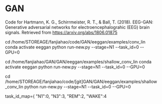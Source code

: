 # GAN

Code for
Hartmann, K. G., Schirrmeister, R. T., & Ball, T. (2018).
EEG-GAN: Generative adversarial networks for electroencephalograhic (EEG) brain signals.
Retrieved from https://arxiv.org/abs/1806.01875


cd /home/STOREAGE/fanjiahao/code/GAN/eeggan/examples/conv_lin
conda activate eeggan
python run-new.py --stage=N1 --task_id=0 --GPU=0

cd /home/fanjiahao/GAN/GAN/eeggan/examples/shallow_conv_lin
conda activate eeggan
python run-new.py --stage=N1 --task_id=0 --GPU=0

cd /home/STOREAGE/fanjiahao/code/[git]GAN/GAN/eeggan/examples/shallow_conv_lin
python run-new.py --stage=N1 --task_id=0 --GPU=0



task_id_map={
    "N1":0,
    "N3":3,
    "REM":2,
    "WAKE":4